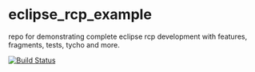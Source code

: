 # eclipse_rcp_example
repo for demonstrating complete eclipse rcp development with features, fragments, tests, tycho and more.

[![Build Status](https://travis-ci.org/sbouchet/eclipse_rcp_example.svg?branch=master)](https://travis-ci.org/sbouchet/eclipse_rcp_example)
